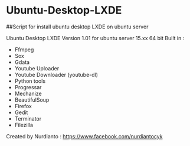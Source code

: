 # Ubuntu-Desktop-LXDE
##Script for install ubuntu desktop LXDE on ubuntu server

Ubuntu Desktop LXDE Version 1.01 for ubuntu server 15.xx 64 bit
Built in :
- Ffmpeg
- Sox
- Gdata
- Youtube Uploader
- Youtube Downloader (youtube-dl)
- Python tools
- Progressar
- Mechanize 
- BeautifulSoup
- Firefox
- Gedit
- Terminator
- Filezilla

Created by Nurdianto : https://www.facebook.com/nurdiantocyk
